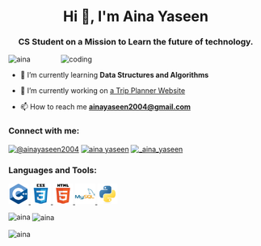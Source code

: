 <h1 align="center">Hi 👋, I'm Aina Yaseen</h1>
<h3 align="center">CS Student on a Mission to Learn the future of technology.</h3>

<img align="right" alt="coding" width="400" src="https://cdn.dribbble.com/users/4055494/screenshots/15215756/media/d2b66c4ca0192aa26d103448b3d1518b.gif">

<p align="left"> <img src="https://komarev.com/ghpvc/?username=aina&label=Profile%20views&color=0e75b6&style=flat" alt="aina" /> </p>

- 🌱 I’m currently learning **Data Structures and Algorithms**

- 🔭 I’m currently working on [a Trip Planner Website](http://127.0.0.1:5500/Implementataion/index.html)

- 📫 How to reach me **ainayaseen2004@gmail.com**

<h3 align="left">Connect with me:</h3>
<p align="left">
<a href="https://twitter.com/@ainayaseen2004" target="blank"><img align="center" src="https://raw.githubusercontent.com/rahuldkjain/github-profile-readme-generator/master/src/images/icons/Social/twitter.svg" alt="@ainayaseen2004" height="30" width="40" /></a>
<a href="https://linkedin.com/in/aina yaseen" target="blank"><img align="center" src="https://raw.githubusercontent.com/rahuldkjain/github-profile-readme-generator/master/src/images/icons/Social/linked-in-alt.svg" alt="aina yaseen" height="30" width="40" /></a>
<a href="https://instagram.com/_aina_yaseen" target="blank"><img align="center" src="https://raw.githubusercontent.com/rahuldkjain/github-profile-readme-generator/master/src/images/icons/Social/instagram.svg" alt="_aina_yaseen" height="30" width="40" /></a>
</p>

<h3 align="left">Languages and Tools:</h3>
<p align="left"> <a href="https://www.w3schools.com/cpp/" target="_blank" rel="noreferrer"> <img src="https://raw.githubusercontent.com/devicons/devicon/master/icons/cplusplus/cplusplus-original.svg" alt="cplusplus" width="40" height="40"/> </a> <a href="https://www.w3schools.com/css/" target="_blank" rel="noreferrer"> <img src="https://raw.githubusercontent.com/devicons/devicon/master/icons/css3/css3-original-wordmark.svg" alt="css3" width="40" height="40"/> </a> <a href="https://www.w3.org/html/" target="_blank" rel="noreferrer"> <img src="https://raw.githubusercontent.com/devicons/devicon/master/icons/html5/html5-original-wordmark.svg" alt="html5" width="40" height="40"/> </a> <a href="https://www.mysql.com/" target="_blank" rel="noreferrer"> <img src="https://raw.githubusercontent.com/devicons/devicon/master/icons/mysql/mysql-original-wordmark.svg" alt="mysql" width="40" height="40"/> </a> <a href="https://www.python.org" target="_blank" rel="noreferrer"> <img src="https://raw.githubusercontent.com/devicons/devicon/master/icons/python/python-original.svg" alt="python" width="40" height="40"/> </a> </p>

<p><img align="left" src="https://github-readme-stats.vercel.app/api/top-langs?username=aina&show_icons=true&locale=en&layout=compact" alt="aina" /></p>

<p>&nbsp;<img align="center" src="https://github-readme-stats.vercel.app/api?username=aina&show_icons=true&locale=en" alt="aina" /></p>

<p><img align="center" src="https://github-readme-streak-stats.herokuapp.com/?user=aina&" alt="aina" /></p>
